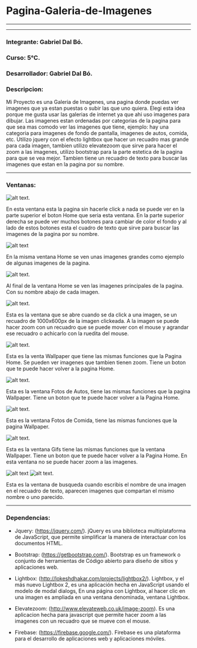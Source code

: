 # Pagina-Galeria-de-Imagenes
-----
-----

### Integrante: Gabriel Dal Bó.

### Curso: 5°C.

### Desarrollador: Gabriel Dal Bó.

### Descripcion:

Mi Proyecto es una Galeria de Imagenes, una pagina donde puedas ver imagenes que ya estan puestas o subir las que uno quiera. Elegi esta idea porque me gusta usar las galerias de internet ya que ahi uso imagenes para dibujar. Las imagenes estan ordenadas por categorias de la pagina para que sea mas comodo ver las imagenes que tiene, ejemplo: hay una categoria para imagenes de fondo de pantalla, imagenes de autos, comida, etc. Utilizo jquery con el efecto lightbox que hacer un recuadro mas grande para cada imagen, tambien utilizo elevatezoom que sirve para hacer el zoom a las imagenes, utilizo bootstrap para la parte estetica de la pagina para que se vea mejor. Tambien tiene un recuadro de texto para buscar las imagenes que estan en la pagina por su nombre.

----

### Ventanas:
![alt text](https://github.com/GabrielDalBoH/Pagina-Web-Galeria-de-Imagenes/blob/master/Src/Captura%20de%20pantalla%20de%202017-11-21%2015-00-01.png).

En esta ventana esta la pagina sin hacerle click a nada se puede ver en la parte superior el boton Home que seria esta ventana. En la parte superior derecha se puede ver muchos botones para cambiar de color el fondo y al lado de estos botones esta el cuadro de texto que sirve para buscar las imagenes de la pagina por su nombre.

![alt text](https://github.com/GabrielDalBoH/Pagina-Web-Galeria-de-Imagenes/blob/master/Src/Captura%20de%20pantalla%20de%202017-11-21%2015-00-24.png)

En la misma ventana Home se ven unas imagenes grandes como ejemplo de algunas imagenes de la pagina.

![alt text](https://github.com/GabrielDalBoH/Pagina-Web-Galeria-de-Imagenes/blob/master/Src/Captura%20de%20pantalla%20de%202017-11-21%2015-00-47.png).

Al final de la ventana Home se ven las imagenes principales de la pagina. Con su nombre abajo de cada imagen.

![alt text](https://github.com/GabrielDalBoH/Pagina-Web-Galeria-de-Imagenes/blob/master/Src/Captura%20de%20pantalla%20de%202017-11-21%2015-01-16.png).

Esta es la ventana que se abre cuando se da click a una imagen, se un recuadro de 1000x600px de la imagen clickeada. A la imagen se puede hacer zoom con un recuadro que se puede mover con el mouse y agrandar ese recuadro o achicarlo con la ruedita del mouse. 

![alt text](https://github.com/GabrielDalBoH/Pagina-Web-Galeria-de-Imagenes/blob/master/Src/Captura%20de%20pantalla%20de%202017-11-21%2015-01-55.png).

Esta es la venta Wallpaper que tiene las mismas funciones que la Pagina Home. Se pueden ver imagenes que tambien tienen zoom. Tiene un boton que te puede hacer volver a la pagina Home. 

![alt text](https://github.com/GabrielDalBoH/Pagina-Web-Galeria-de-Imagenes/blob/master/Src/Captura%20de%20pantalla%20de%202017-11-21%2015-02-09.png).

Esta es la ventana Fotos de Autos, tiene las mismas funciones que la pagina Wallpaper. Tiene un boton que te puede hacer volver a la Pagina Home.

![alt text](https://github.com/GabrielDalBoH/Pagina-Web-Galeria-de-Imagenes/blob/master/Src/Captura%20de%20pantalla%20de%202017-11-21%2015-02-29.png).

Esta es la ventana Fotos de Comida, tiene las mismas funciones que la pagina Wallpaper.

![alt text](https://github.com/GabrielDalBoH/Pagina-Web-Galeria-de-Imagenes/blob/master/Src/Captura%20de%20pantalla%20de%202017-11-21%2015-03-02.png).

Esta es la ventana Gifs tiene las mismas funciones que la ventana Wallpaper. Tiene un boton que te puede hacer volver a la Pagina Home. En esta ventana no se puede hacer zoom a las imagenes. 

![alt text](https://github.com/GabrielDalBoH/Pagina-Web-Galeria-de-Imagenes/blob/master/Src/Captura%20de%20pantalla%20de%202017-11-21%2015-23-19.png)
![alt text](https://github.com/GabrielDalBoH/Pagina-Web-Galeria-de-Imagenes/blob/master/Src/Captura%20de%20pantalla%20de%202017-11-21%2015-03-27.png).

Esta es la ventana de busqueda cuando escribis el nombre de una imagen en el recuadro de texto, aparecen imagenes que compartan el mismo nombre o uno parecido.

----

### Dependencias:

* Jquery: (https://jquery.com/). jQuery es una biblioteca multiplataforma de JavaScript, que permite simplificar la manera de interactuar con los documentos HTML.

* Bootstrap: (https://getbootstrap.com/). Bootstrap es un framework o conjunto de herramientas de Código abierto para diseño de sitios y aplicaciones web.

* Lightbox: (http://lokeshdhakar.com/projects/lightbox2/). Lightbox, y el más nuevo Lightbox 2, es una aplicación hecha en JavaScript usando el modelo de modal dialogs, En una página con Lightbox, al hacer clic en una imagen es ampliada en una ventana denominada, ventana Lightbox.

* Elevatezoom: (http://www.elevateweb.co.uk/image-zoom). Es una aplicacion hecha para javascript que permite hacer zoom a las imagenes con un recuadro que se mueve con el mouse.

* Firebase: (https://firebase.google.com/). Firebase es una plataforma para el desarrollo de aplicaciones web y aplicaciones móviles.




